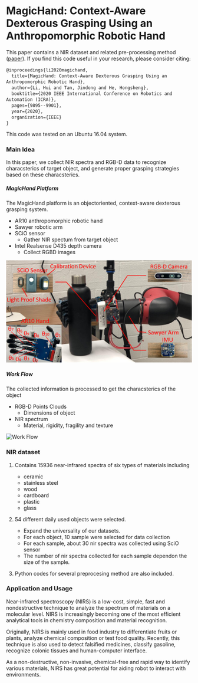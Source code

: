 # MagicHand: Context-Aware Dexterous Grasping Using an Anthropomorphic Robotic Hand

This paper contains a NIR dataset and related pre-processing method ([paper](https://ieeexplore.ieee.org/document/9196538)). If you find this code useful in your research, please consider citing:

    @inproceedings{li2020magichand,
      title={MagicHand: Context-Aware Dexterous Grasping Using an Anthropomorphic Robotic Hand},
      author={Li, Hui and Tan, Jindong and He, Hongsheng},
      booktitle={2020 IEEE International Conference on Robotics and Automation (ICRA)},
      pages={9895--9901},
      year={2020},
      organization={IEEE}
    }

This code was tested on an Ubuntu 16.04 system.

### Main Idea
In this paper, we collect NIR spectra and RGB-D data to recognize characsterics of target object, and generate proper grasping strategies based on these characsterics.  

##### MagicHand Platform #####
The MagicHand platform is an objectoriented, context-aware dexterous grasping system.
* AR10 anthropomorphic robotic hand    
* Sawyer robotic arm
* SCiO sensor
    * Gather NIR spectum from target object
* Intel Realsense D435 depth camera 
    * Collect RGBD images
    
![MagicHand](./images/magichand.png)

##### Work Flow #####
The collected information is processed to get the characsterics of the object
* RGB-D Points Clouds
    * Dimensions of object
* NIR spectrum
    * Material, rigidity, fragility and texture
    
![Work Flow]()

### NIR dataset
1. Contains 15936 near-infrared spectra of six types of materials including
    * ceramic 
    * stainless steel 
    * wood 
    * cardboard 
    * plastic
    * glass 
2. 54 different daily used objects were selected. 
    * Expand the universality of our datasets. 
    * For each object, 10 sample were selected for data collection 
    * For each sample, about 30 nir spectra was collected using SciO sensor 
    * The number of nir spectra collected for each sample dependon the size of the sample. 

3. Python codes for several preprocesing method are also included.


### Application and Usage
Near-infrared spectroscopy (NIRS) is a low-cost, simple, fast and nondestructive technique to analyze the spectrum of materials on a molecular level. NIRS is increasingly becoming one of the most efficient analytical tools in chemistry composition and material recognition.  

Originally, NIRS is mainly used in food industry to differentiate fruits or plants, analyze chemical composition or test food quality. Recently, this technique is also used to detect falsified medicines, classify gasoline, recognize colonic tissues and human-computer interface. 

As a non-destructive, non-invasive, chemical-free and rapid way to identify various materials, NIRS has great potential for aiding robot to interact with environments. 
